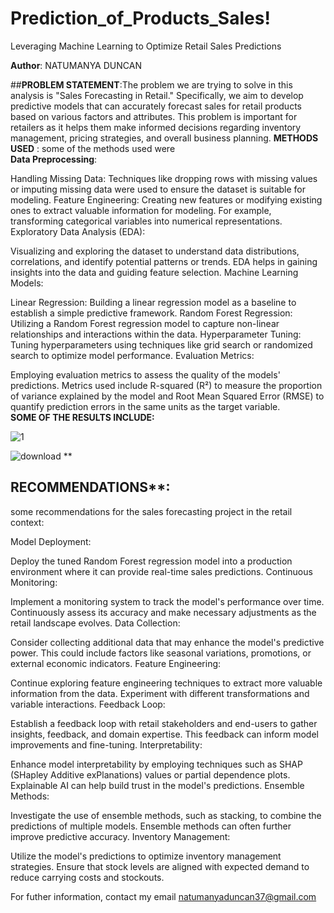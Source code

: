 # Prediction_of_Products_Sales!
Leveraging Machine Learning to Optimize Retail Sales Predictions  
 
**Author**: NATUMANYA DUNCAN  

##**PROBLEM STATEMENT**:The problem we are trying to solve in this analysis is "Sales Forecasting in Retail." Specifically, we aim to develop predictive models that can accurately forecast sales for retail products based on various factors and attributes. This problem is important for retailers as it helps them make informed decisions regarding inventory management, pricing strategies, and overall business planning.
**METHODS USED** : some of the methods used were  
**Data Preprocessing**:

Handling Missing Data: Techniques like dropping rows with missing values or imputing missing data were used to ensure the dataset is suitable for modeling.
Feature Engineering: Creating new features or modifying existing ones to extract valuable information for modeling. For example, transforming categorical variables into numerical representations.
Exploratory Data Analysis (EDA):

Visualizing and exploring the dataset to understand data distributions, correlations, and identify potential patterns or trends.
EDA helps in gaining insights into the data and guiding feature selection.
Machine Learning Models:

Linear Regression: Building a linear regression model as a baseline to establish a simple predictive framework.
Random Forest Regression: Utilizing a Random Forest regression model to capture non-linear relationships and interactions within the data.
Hyperparameter Tuning: Tuning hyperparameters using techniques like grid search or randomized search to optimize model performance.
Evaluation Metrics:

Employing evaluation metrics to assess the quality of the models' predictions.
Metrics used include R-squared (R²) to measure the proportion of variance explained by the model and Root Mean Squared Error (RMSE) to quantify prediction errors in the same units as the target variable.  
**SOME OF THE RESULTS INCLUDE:**  

![1](https://github.com/NatumanyaDuncan/Prediction_of_Products_Sales/assets/98535868/7bc8876e-5892-46fc-8089-3ec8e1ab3dd8)

![download](https://github.com/NatumanyaDuncan/Prediction_of_Products_Sales/assets/98535868/baa0e51e-772c-4b57-bbef-d69d852ddc3a)
**
## RECOMMENDATIONS**:   

some recommendations for the sales forecasting project in the retail context:

Model Deployment:

Deploy the tuned Random Forest regression model into a production environment where it can provide real-time sales predictions.
Continuous Monitoring:

Implement a monitoring system to track the model's performance over time. Continuously assess its accuracy and make necessary adjustments as the retail landscape evolves.
Data Collection:

Consider collecting additional data that may enhance the model's predictive power. This could include factors like seasonal variations, promotions, or external economic indicators.
Feature Engineering:

Continue exploring feature engineering techniques to extract more valuable information from the data. Experiment with different transformations and variable interactions.
Feedback Loop:

Establish a feedback loop with retail stakeholders and end-users to gather insights, feedback, and domain expertise. This feedback can inform model improvements and fine-tuning.
Interpretability:

Enhance model interpretability by employing techniques such as SHAP (SHapley Additive exPlanations) values or partial dependence plots. Explainable AI can help build trust in the model's predictions.
Ensemble Methods:

Investigate the use of ensemble methods, such as stacking, to combine the predictions of multiple models. Ensemble methods can often further improve predictive accuracy.
Inventory Management:

Utilize the model's predictions to optimize inventory management strategies. Ensure that stock levels are aligned with expected demand to reduce carrying costs and stockouts.
  
For futher information, contact my email natumanyaduncan37@gmail.com
